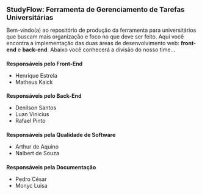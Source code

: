 <h1 style="font-size: 18px">StudyFlow: Ferramenta de Gerenciamento de Tarefas Universitárias</h1>

<p>Bem-vindo(a) ao repositório de produção da ferramenta para universitários que buscam mais organização e foco no que deve ser feito. Aqui você encontra a implementação das duas áreas de desenvolvimento web: <b>front-end</b> e <b>back-end</b>. Abaixo você conhecerá a divisão do nosso time...</p>

<h2 style="font-size: 14px;">Responsáveis pelo Front-End</h2>
<ul>
    <li>Henrique Estrela</li>
    <li>Matheus Kaick</li>
</ul>

<h2 style="font-size: 14px;">Responsáveis pelo Back-End</h2>
<ul>
    <li>Denilson Santos</li>
    <li>Luan Vinicius</li>
    <li>Rafael Pinto</li>
</ul>

<h2 style="font-size: 14px;">Responsáveis pela Qualidade de Software</h2>
<ul>
    <li>Arthur de Aquino</li>
    <li>Nalbert de Souza</li>
</ul>

<h2 style="font-size: 14px;">Responsáveis pela Documentação</h2>
<ul>
    <li>Pedro César</li>
    <li>Monyc Luisa</li>
</ul>